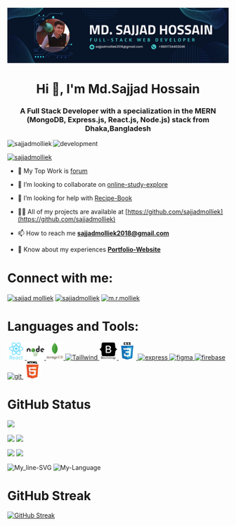 ![logo](https://github.com/sajjadmolliek/sajjadmolliek/blob/main/banner.png)

<h1 align="center">Hi 👋, I'm Md.Sajjad Hossain</h1>
<h3 align="center">A Full Stack Developer with a specialization in the MERN (MongoDB, Express.js, React.js, Node.js) stack from Dhaka,Bangladesh</h3>

<img align="right" width="400" alt="development" src="https://camo.githubusercontent.com/c1dcb74cc1c1835b1d716f5051499a2814c683c806b15f04b0eba492863703e9/68747470733a2f2f63646e2e6472696262626c652e636f6d2f75736572732f3733303730332f73637265656e73686f74732f363538313234332f6176656e746f2e676966" />

<p align="left"> <img src="https://komarev.com/ghpvc/?username=sajjadmolliek&label=Profile%20views&color=0e75b6&style=flat" alt="sajjadmolliek" /> </p>



<p align="left"> <a href="https://twitter.com/sajjadmolliek" target="blank"><img src="https://img.shields.io/twitter/follow/sajjadmolliek?logo=twitter&style=for-the-badge" alt="sajjadmolliek" /></a> </p>

- 🔭 My Top Work is [forum](https://forum-b8cea.web.app/)

- 👯 I’m looking to collaborate on [online-study-explore](https://online-study-explore.web.app/)

- 🤝 I’m looking for help with [Recipe-Book](https://meal-cooking-book.surge.sh/)

- 👨‍💻 All of my projects are available at [https://github.com/sajjadmolliek](https://github.com/sajjadmolliek)

- 📫 How to reach me **sajjadmolliek2018@gmail.com**

- 📄 Know about my experiences **[Portfolio-Website](https://sajjadmolliek.surge.sh/)**

# Connect with me:
<p align="left">
<a href="https://www.linkedin.com/in/md-sajjad-hossain-51612220b/" target="blank"><img align="center" src="https://raw.githubusercontent.com/rahuldkjain/github-profile-readme-generator/master/src/images/icons/Social/linked-in-alt.svg" alt="sajjad molliek" height="30" width="40" /></a>
<a href="https://www.facebook.com/profile.php?id=100071133422493" target="blank"><img align="center" src="https://raw.githubusercontent.com/rahuldkjain/github-profile-readme-generator/master/src/images/icons/Social/facebook.svg" alt="sajjadmolliek" height="30" width="40" /></a>
<a href="https://instagram.com/m.r.molliek" target="blank"><img align="center" src="https://raw.githubusercontent.com/rahuldkjain/github-profile-readme-generator/master/src/images/icons/Social/instagram.svg" alt="m.r.molliek" height="30" width="40" /></a>
</p>

# Languages and Tools:
<p align="left"> <a href="https://reactjs.org/" target="_blank" rel="noreferrer"> <img src="https://raw.githubusercontent.com/devicons/devicon/master/icons/react/react-original-wordmark.svg" alt="react" width="40" height="40"/> </a> <a href="https://nodejs.org" target="_blank" rel="noreferrer"> <img src="https://raw.githubusercontent.com/devicons/devicon/master/icons/nodejs/nodejs-original-wordmark.svg" alt="nodejs" width="40" height="40"/> </a> <a href="https://www.mongodb.com/" target="_blank" rel="noreferrer"> <img src="https://raw.githubusercontent.com/devicons/devicon/master/icons/mongodb/mongodb-original-wordmark.svg" alt="mongodb" width="40" height="40"/> </a> <a href="https://tailwindcss.com/" target="_blank" rel="noreferrer"> <img src="https://image.pngaaa.com/779/6447779-middle.png" alt="Taillwind" width="40" height="40"/> </a> <a href="https://getbootstrap.com" target="_blank" rel="noreferrer"> <img src="https://raw.githubusercontent.com/devicons/devicon/master/icons/bootstrap/bootstrap-plain-wordmark.svg" alt="bootstrap" width="40" height="40"/> </a> <a href="https://www.w3schools.com/css/" target="_blank" rel="noreferrer"> <img src="https://raw.githubusercontent.com/devicons/devicon/master/icons/css3/css3-original-wordmark.svg" alt="css3" width="40" height="40"/> </a> <a href="https://expressjs.com" target="_blank" rel="noreferrer"> <img src="https://ajeetchaulagain.com/static/7cb4af597964b0911fe71cb2f8148d64/87351/express-js.png" alt="express" width="40" height="40"/> </a> <a href="https://www.figma.com/" target="_blank" rel="noreferrer"> <img src="https://www.vectorlogo.zone/logos/figma/figma-icon.svg" alt="figma" width="40" height="40"/> </a> <a href="https://firebase.google.com/" target="_blank" rel="noreferrer"> <img src="https://www.vectorlogo.zone/logos/firebase/firebase-icon.svg" alt="firebase" width="40" height="40"/> </a> <a href="https://git-scm.com/" target="_blank" rel="noreferrer"> <img src="https://www.vectorlogo.zone/logos/git-scm/git-scm-icon.svg" alt="git" width="40" height="40"/> </a> <a href="https://www.w3.org/html/" target="_blank" rel="noreferrer"> <img src="https://raw.githubusercontent.com/devicons/devicon/master/icons/html5/html5-original-wordmark.svg" alt="html5" width="40" height="40"/> </a>  </p>


# GitHub Status
![](http://github-profile-summary-cards.vercel.app/api/cards/profile-details?username=sajjadmolliek&theme=moonlight)

![](http://github-profile-summary-cards.vercel.app/api/cards/repos-per-language?username=sajjadmolliek&theme=moonlight) ![](http://github-profile-summary-cards.vercel.app/api/cards/most-commit-language?username=sajjadmolliek&theme=moonlight)

![](http://github-profile-summary-cards.vercel.app/api/cards/stats?username=sajjadmolliek&theme=moonlight) ![](http://github-profile-summary-cards.vercel.app/api/cards/productive-time?username=sajjadmolliek&theme=moonlight&utcOffset=8)

![My_line-SVG](https://api.githubtrends.io/user/svg/sajjadmolliek/repos?time_range=one_year&theme=dark) ![My-Language](https://api.githubtrends.io/user/svg/sajjadmolliek/langs?time_range=one_year&loc_metric=changed&theme=dark)

# GitHub Streak

[![GitHub Streak](https://github-readme-streak-stats.herokuapp.com?user=sajjadmolliek&theme=dark&border_radius=5.7&card_width=600)](https://git.io/streak-stats) 





